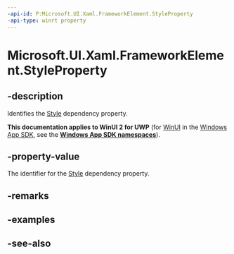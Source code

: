 ```yaml
---
-api-id: P:Microsoft.UI.Xaml.FrameworkElement.StyleProperty
-api-type: winrt property
---
```


<!-- Property syntax
public Windows.UI.Xaml.DependencyProperty StyleProperty { get; }
-->

# Microsoft.UI.Xaml.FrameworkElement.StyleProperty

## -description
Identifies the [Style](frameworkelement_style.md) dependency property.

**This documentation applies to WinUI 2 for UWP** (for [WinUI](/windows/apps/winui/winui3/) in the [Windows App SDK](/windows/apps/windows-app-sdk/), see the **[Windows App SDK namespaces](/windows/windows-app-sdk/api/winrt/)**).

## -property-value
The identifier for the [Style](frameworkelement_style.md) dependency property.

## -remarks

## -examples

## -see-also
